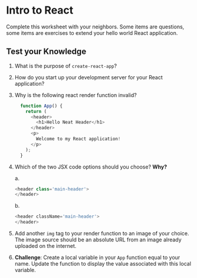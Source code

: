 # Intro to React

Complete this worksheet with your neighbors. Some items are questions, some items are exercises to extend your hello world React application.

## Test your Knowledge

1. What is the purpose of `create-react-app`?

1. How do you start up your development server for your React application?

1. Why is the following react render function invalid?

    ```JavaScript
      function App() {
        return (
          <header>
            <h1>Hello Neat Header</h1>
          </header>
          <p>
            Welcome to my React application!
          </p>
        );
      }
    ```

1. Which of the two JSX code options should you choose? **Why?**

    a.

    ```javascript
    <header class='main-header'>
    </header>
    ```

    b.

    ```javascript
    <header className='main-header'>
    </header>
    ```

1. Add another `img` tag to your render function to an image of your choice. The image source should be an absolute URL from an image already uploaded on the internet.

1. **Challenge**: Create a local variable in your `App` function equal to your name. Update the function to display the value associated with this local variable.
